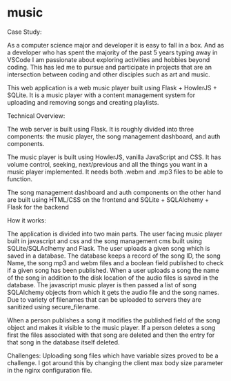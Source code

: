 # music
Case Study:

As a computer science major and developer it is easy to fall in a box. And as a developer who has spent the majority of the past 5 years typing away in VSCode I am passionate about exploring activities and hobbies beyond coding. This has led me to pursue and participate in projects that are an intersection between coding and other disciples such as art and music. 

This web application is a web music player built using Flask + HowlerJS + SQLite. It is a music player with a content management system for uploading and removing songs and creating playlists. 


Technical Overview:

The web server is built using Flask. It is roughly divided into three components: the music player, the song management dashboard, and auth components. 

The music player is built using HowlerJS, vanilla JavaScript and CSS. It has volume control, seeking, next/previous and all the things you want in a music player implemented. It needs both .webm and .mp3 files to be able to function. 

The song management dashboard and auth components on the other hand are built using HTML/CSS on the frontend and SQLite + SQLAlchemy + Flask for the backend

How it works:

The application is divided into two main parts. The user facing music player built in javascript and css and the song management cms built using SQLite/SQLAclhemy and Flask. The user uploads a given song which is saved in a database. The database keeps a record of the song ID, the song Name, the song mp3 and webm files and a boolean field published to check if a given song has been published. When a user uploads a song the name of the song in addition to the disk location of the audio files is saved in the database. The javascript music player is then passed a list of song SQLAlchemy objects from which it gets the audio file and the song names. Due to variety of filenames that can be uploaded to servers they are sanitized using secure_filename. 

When a person publishes a song it modifies the published field of the song object and makes it visible to the music player. If a person deletes a song first the files associated with that song are deleted and then the entry for that song in the database itself deleted.

Challenges:
Uploading song files which have variable sizes proved to be a challenge. I got around this by changing the client max body size parameter in the nginx configuration file.
